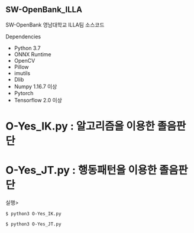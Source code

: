 ## SW-OpenBank_ILLA

SW-OpenBank 영남대학교 ILLA팀 소스코드

Dependencies
- Python 3.7
- ONNX Runtime
- OpenCV
- Pillow
- imutils
- Dlib
- Numpy 1.16.7 이상
- Pytorch
- Tensorflow 2.0 이상

# O-Yes_IK.py : 알고리즘을 이용한 졸음판단
# O-Yes_JT.py : 행동패턴을 이용한 졸음판단

실행>
```
$ python3 O-Yes_IK.py
```
```
$ python3 O-Yes_JT.py
```
